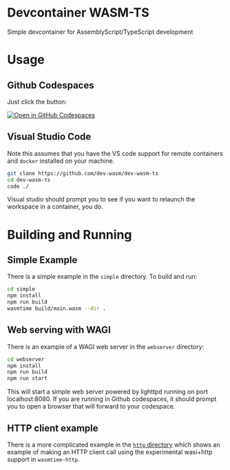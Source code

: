 # Devcontainer WASM-TS
Simple devcontainer for AssemblyScript/TypeScript development

# Usage

## Github Codespaces
Just click the button:

[![Open in GitHub Codespaces](https://github.com/codespaces/badge.svg)](https://github.com/codespaces/new?hide_repo_select=true&ref=main&repo=575631506)


## Visual Studio Code
Note this assumes that you have the VS code support for remote containers and `docker` installed 
on your machine.

```sh
git clone https://github.com/dev-wasm/dev-wasm-ts
cd dev-wasm-ts
code ./
```

Visual studio should prompt you to see if you want to relaunch the workspace in a container, you do.

# Building and Running

## Simple Example
There is a simple example in the `simple` directory. To build and run:

```sh
cd simple
npm install
npm run build
wasmtime build/main.wasm --dir .
```

## Web serving with WAGI
There is an example of a WAGI web server in the `webserver` directory:

```sh
cd webserver
npm install
npm run build
npm run start
```
This will start a simple web server powered by lighttpd running on port localhost:8080. If you
are running in Github codespaces, it should prompt you to open a browser that will forward to
your codespace.

## HTTP client example
There is a more complicated example in the [`http` directory](./http/) which shows an example 
of making an HTTP client call using the experimental wasi+http support in `wasmtime-http`.
